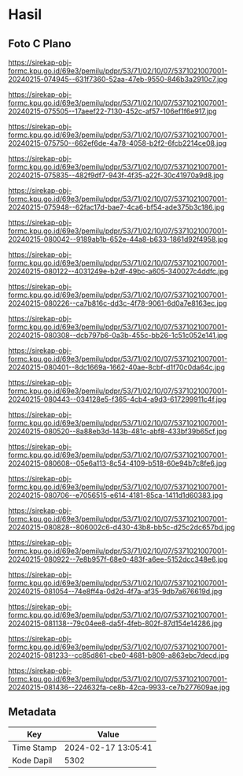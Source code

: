 # Hasil

## Foto C Plano

https://sirekap-obj-formc.kpu.go.id/69e3/pemilu/pdpr/53/71/02/10/07/5371021007001-20240215-074945--631f7360-52aa-47eb-9550-846b3a2910c7.jpg

https://sirekap-obj-formc.kpu.go.id/69e3/pemilu/pdpr/53/71/02/10/07/5371021007001-20240215-075505--17aeef22-7130-452c-af57-106ef1f6e917.jpg

https://sirekap-obj-formc.kpu.go.id/69e3/pemilu/pdpr/53/71/02/10/07/5371021007001-20240215-075750--662ef6de-4a78-4058-b2f2-6fcb2214ce08.jpg

https://sirekap-obj-formc.kpu.go.id/69e3/pemilu/pdpr/53/71/02/10/07/5371021007001-20240215-075835--482f9df7-943f-4f35-a22f-30c41970a9d8.jpg

https://sirekap-obj-formc.kpu.go.id/69e3/pemilu/pdpr/53/71/02/10/07/5371021007001-20240215-075948--62fac17d-bae7-4ca6-bf54-ade375b3c186.jpg

https://sirekap-obj-formc.kpu.go.id/69e3/pemilu/pdpr/53/71/02/10/07/5371021007001-20240215-080042--9189ab1b-652e-44a8-b633-1861d92f4958.jpg

https://sirekap-obj-formc.kpu.go.id/69e3/pemilu/pdpr/53/71/02/10/07/5371021007001-20240215-080122--4031249e-b2df-49bc-a605-340027c4ddfc.jpg

https://sirekap-obj-formc.kpu.go.id/69e3/pemilu/pdpr/53/71/02/10/07/5371021007001-20240215-080226--ca7b816c-dd3c-4f78-9061-6d0a7e8163ec.jpg

https://sirekap-obj-formc.kpu.go.id/69e3/pemilu/pdpr/53/71/02/10/07/5371021007001-20240215-080308--dcb797b6-0a3b-455c-bb26-1c51c052e141.jpg

https://sirekap-obj-formc.kpu.go.id/69e3/pemilu/pdpr/53/71/02/10/07/5371021007001-20240215-080401--8dc1669a-1662-40ae-8cbf-d1f70c0da64c.jpg

https://sirekap-obj-formc.kpu.go.id/69e3/pemilu/pdpr/53/71/02/10/07/5371021007001-20240215-080443--034128e5-f365-4cb4-a9d3-617299911c4f.jpg

https://sirekap-obj-formc.kpu.go.id/69e3/pemilu/pdpr/53/71/02/10/07/5371021007001-20240215-080520--8a88eb3d-143b-481c-abf8-433bf39b65cf.jpg

https://sirekap-obj-formc.kpu.go.id/69e3/pemilu/pdpr/53/71/02/10/07/5371021007001-20240215-080608--05e6a113-8c54-4109-b518-60e94b7c8fe6.jpg

https://sirekap-obj-formc.kpu.go.id/69e3/pemilu/pdpr/53/71/02/10/07/5371021007001-20240215-080706--e7056515-e614-4181-85ca-1411d1d60383.jpg

https://sirekap-obj-formc.kpu.go.id/69e3/pemilu/pdpr/53/71/02/10/07/5371021007001-20240215-080828--806002c6-d430-43b8-bb5c-d25c2dc657bd.jpg

https://sirekap-obj-formc.kpu.go.id/69e3/pemilu/pdpr/53/71/02/10/07/5371021007001-20240215-080922--7e8b957f-68e0-483f-a6ee-5152dcc348e6.jpg

https://sirekap-obj-formc.kpu.go.id/69e3/pemilu/pdpr/53/71/02/10/07/5371021007001-20240215-081054--74e8ff4a-0d2d-4f7a-af35-9db7a676619d.jpg

https://sirekap-obj-formc.kpu.go.id/69e3/pemilu/pdpr/53/71/02/10/07/5371021007001-20240215-081138--79c04ee8-da5f-4feb-802f-87d154e14286.jpg

https://sirekap-obj-formc.kpu.go.id/69e3/pemilu/pdpr/53/71/02/10/07/5371021007001-20240215-081233--cc85d861-cbe0-4681-b809-a863ebc7decd.jpg

https://sirekap-obj-formc.kpu.go.id/69e3/pemilu/pdpr/53/71/02/10/07/5371021007001-20240215-081436--224632fa-ce8b-42ca-9933-ce7b277609ae.jpg


## Metadata

| Key        | Value               |
| ---------- | ------------------- |
| Time Stamp | 2024-02-17 13:05:41 |
| Kode Dapil | 5302                |



